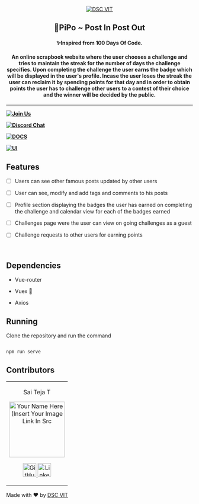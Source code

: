 <p  align="center">

<a  href="https://dscvit.com">

<img  src="https://user-images.githubusercontent.com/30529572/92081025-fabe6f00-edb1-11ea-9169-4a8a61a5dd45.png"  alt="DSC VIT"/>

</a>

<h2  align="center"> 🐧PiPo ~ Post In Post Out </h2>

<h4  align="center"> ✨Inspired from 100 Days Of Code. <h4>

<h4  align="center"> An online scrapbook website where the user chooses a challenge and tries to maintain the streak for the number of days the challenge specifies. Upon completing the challenge the user earns the badge which will be displayed in the user's profile. Incase the user loses the streak the user can reclaim it by spending points for that day and in order to obtain points the user has to challenge other users to a contest of their choice and the winner will be decided by the public. <h4>

</p>

---

[![Join Us](https://img.shields.io/badge/Join%20Us-Developer%20Student%20Clubs-red)](https://dsc.community.dev/vellore-institute-of-technology/)

[![Discord Chat](https://img.shields.io/discord/760928671698649098.svg)](https://discord.gg/498KVdSKWR)

[![DOCS](https://img.shields.io/badge/Documentation-see%20docs-green?style=flat-square&logo=appveyor)](INSERT_LINK_FOR_DOCS_HERE)

[![UI ](https://img.shields.io/badge/User%20Interface-Link%20to%20UI-orange?style=flat-square&logo=appveyor)](INSERT_UI_LINK_HERE)

## Features

- [ ] Users can see other famous posts updated by other users

- [ ] User can see, modify and add tags and comments to his posts

- [ ] Profile section displaying the badges the user has earned on completing the challenge and calendar view for each of the badges earned

- [ ] Challenges page were the user can view on going challenges as a guest

- [ ] Challenge requests to other users for earning points

<br>

## Dependencies

- Vue-router

- Vuex 🔄

- Axios

## Running

Clone the repository and run the command

```bash

npm run serve

```

## Contributors

<table>

<tr  align="center">

<td>

Sai Teja T

<p  align="center">

<img  src = "https://dscvit.com/images/dsc-logo-square.svg"  width="150"  height="150"  alt="Your Name Here (Insert Your Image Link In Src">

</p>

<p  align="center">

<a  href = "https://github.com/saikun0293">

<img  src = "http://www.iconninja.com/files/241/825/211/round-collaboration-social-github-code-circle-network-icon.svg"  width="36"  height = "36"  alt="GitHub"/>

</a>

<a  href = "https://www.linkedin.com/in/sai-teja-reddy-tileti-ba0645126/">

<img  src = "http://www.iconninja.com/files/863/607/751/network-linkedin-social-connection-circular-circle-media-icon.svg"  width="36"  height="36"  alt="LinkedIn"/>

</a>

</p>

</td>

</tr>

</table>

<p  align="center">

Made with :heart: by <a  href="https://dscvit.com">DSC VIT</a>

</p>
